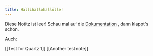 ```yaml
---
title: Hallihallohallölle!
---
```


Diese Notitz ist leer!
Schau mal auf die [Dokumentation](https://quartz.jzhao.xyz) , dann klappt's schon.

Auch:

[[Test for Quartz 1]]
[[Another test note]]
